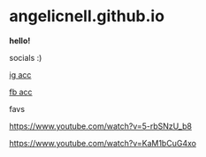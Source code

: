# angelicnell.github.io
**hello!**

socials :)

[ig acc](https://www.instagram.com/angelicnell/)

[fb acc](https://www.facebook.com/angelicnell)

favs

https://www.youtube.com/watch?v=5-rbSNzU_b8

https://www.youtube.com/watch?v=KaM1bCuG4xo

